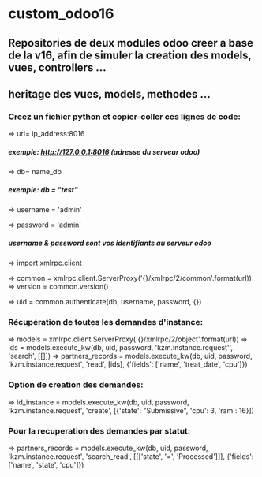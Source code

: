 # custom_odoo16
## Repositories de deux modules odoo creer a base de la v16, afin de simuler la creation des models, vues, controllers ...
## heritage des vues, models, methodes ... 

### Creez un fichier python et copier-coller ces lignes de code:
=> url= ip_address:8016
##### exemple: http://127.0.0.1:8016 (adresse du serveur odoo)
=> db= name_db
##### exemple: db = "test"
=> username = 'admin'

=> password = 'admin'
##### username & password sont vos identifiants au serveur odoo
=> import xmlrpc.client

=> common = xmlrpc.client.ServerProxy('{}/xmlrpc/2/common'.format(url))
=> version = common.version()

=> uid = common.authenticate(db, username, password, {})

### Récupération de toutes les demandes d'instance:
=> models = xmlrpc.client.ServerProxy('{}/xmlrpc/2/object'.format(url))
=> ids = models.execute_kw(db, uid, password, 'kzm.instance.request'', 'search', [[]])
=> partners_records = models.execute_kw(db, uid, password, 'kzm.instance.request', 'read', [ids],
                                     {'fields': ['name', 'treat_date', 'cpu']})

### Option de creation des demandes:
=> id_instance = models.execute_kw(db, uid, password, 'kzm.instance.request', 'create',
                                [{'state': "Submissive", 'cpu': 3, 'ram': 16}])


### Pour la recuperation des demandes par statut:
=> partners_records = models.execute_kw(db, uid, password, 'kzm.instance.request', 'search_read',
                                     [[['state', '=', 'Processed']]],
                                     {'fields': ['name', 'state', 'cpu']})
